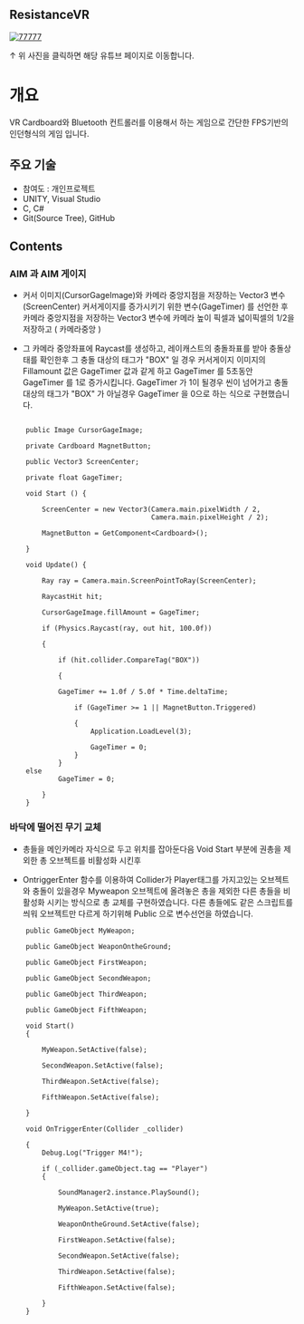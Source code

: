 ## ResistanceVR

[![77777](https://user-images.githubusercontent.com/39264266/40175276-8db84a28-5a12-11e8-9509-7dc571c18f35.jpg)](https://www.youtube.com/watch?v=jbilbZStmxI&t=117s)


↑ 위 사진을 클릭하면 해당 유튜브 페이지로 이동합니다.

# 개요

VR Cardboard와 Bluetooth 컨트롤러를 이용해서 하는 게임으로 간단한 FPS기반의 인던형식의 게임 입니다.


## 주요 기술

* 참여도 : 개인프로젝트
* UNITY, Visual Studio
* C, C#
* Git(Source Tree), GitHub

## Contents

### AIM 과 AIM 게이지


* 커서 이미지(CursorGageImage)와 카메라 중앙지점을 저장하는 Vector3 변수(ScreenCenter) 
커서게이지를 증가시키기 위한 변수(GageTimer) 를 선언한 후
카메라 중앙지점을 저장하는 Vector3 변수에 카메라 높이 픽셀과 넓이픽셀의 1/2을 저장하고 ( 카메라중앙 )

* 그 카메라 중앙좌표에 Raycast를 생성하고,
레이캐스트의 충돌좌표를 받아 충돌상태를 확인한후 그 충돌 대상의 태그가 "BOX" 일 경우
커서게이지 이미지의 Fillamount 값은 GageTimer 값과 같게 하고 GageTimer 를 5초동안 GageTimer 를 1로 증가시킵니다.
GageTimer 가 1이 될경우 씬이 넘어가고 
충돌 대상의 태그가 "BOX" 가 아닐경우 GageTimer 을 0으로 하는 식으로 구현했습니다.


```

    public Image CursorGageImage;
    
    private Cardboard MagnetButton;
    
    public Vector3 ScreenCenter;
    
    private float GageTimer;
    
    void Start () {
    
        ScreenCenter = new Vector3(Camera.main.pixelWidth / 2,
                                   Camera.main.pixelHeight / 2);
				   
        MagnetButton = GetComponent<Cardboard>();
	
	}
	
    void Update() {
    
        Ray ray = Camera.main.ScreenPointToRay(ScreenCenter);
	
        RaycastHit hit;
	
        CursorGageImage.fillAmount = GageTimer;
	
        if (Physics.Raycast(ray, out hit, 100.0f))
	
        {
	
            if (hit.collider.CompareTag("BOX"))
	    
            { 
	    
            GageTimer += 1.0f / 5.0f * Time.deltaTime;
	    
                if (GageTimer >= 1 || MagnetButton.Triggered)
		
                {
                    Application.LoadLevel(3);
		    
                    GageTimer = 0;
                }
            }
	else
            GageTimer = 0;
		    
        }        
    }

```


### 바닥에 떨어진 무기 교체

* 총들을 메인카메라 자식으로 두고 위치를 잡아둔다음
Void Start 부분에
권총을 제외한 총 오브젝트를 비활성화 시킨후

* OntriggerEnter 함수를 이용하여 Collider가 Player태그를 가지고있는 오브젝트와 충돌이 있을경우
Myweapon 오브젝트에 올려놓은 총을 제외한 다른 총들을 비활성화 시키는 방식으로 총 교체를 구현하였습니다.
다른 총들에도 같은 스크립트를 씌워 오브젝트만 다르게 하기위해 Public 으로 변수선언을 하였습니다.



```
    public GameObject MyWeapon;
    
    public GameObject WeaponOntheGround;
    
    public GameObject FirstWeapon;
    
    public GameObject SecondWeapon;
    
    public GameObject ThirdWeapon;
    
    public GameObject FifthWeapon;
    
    void Start()
    {

        MyWeapon.SetActive(false);
	
        SecondWeapon.SetActive(false);
	
        ThirdWeapon.SetActive(false);
	
        FifthWeapon.SetActive(false);

    }

    void OnTriggerEnter(Collider _collider)
    
    {
        Debug.Log("Trigger M4!");        
	
        if (_collider.gameObject.tag == "Player")        
        {
	
            SoundManager2.instance.PlaySound();
	    
            MyWeapon.SetActive(true);
	    
            WeaponOntheGround.SetActive(false);
	    
            FirstWeapon.SetActive(false);
	    
            SecondWeapon.SetActive(false);
	    
            ThirdWeapon.SetActive(false);
	    
            FifthWeapon.SetActive(false);
	    
        }        
    }
   
```
